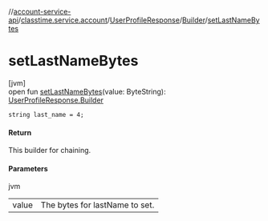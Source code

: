 //[account-service-api](../../../../index.md)/[classtime.service.account](../../index.md)/[UserProfileResponse](../index.md)/[Builder](index.md)/[setLastNameBytes](set-last-name-bytes.md)

# setLastNameBytes

[jvm]\
open fun [setLastNameBytes](set-last-name-bytes.md)(value: ByteString): [UserProfileResponse.Builder](index.md)

`string last_name = 4;`

#### Return

This builder for chaining.

#### Parameters

jvm

| | |
|---|---|
| value | The bytes for lastName to set. |
